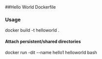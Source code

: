 ##Hello World Dockerfile




### Usage

   docker build -t helloworld .

#### Attach persistent/shared directories

   docker run -dit --name hello1 helloworld bash
